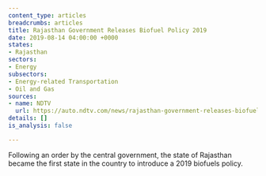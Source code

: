 ```yaml
---
content_type: articles
breadcrumbs: articles
title: Rajasthan Government Releases Biofuel Policy 2019
date: 2019-08-14 04:00:00 +0000
states:
- Rajasthan
sectors:
- Energy
subsectors:
- Energy-related Transportation
- Oil and Gas
sources:
- name: NDTV
  url: https://auto.ndtv.com/news/rajasthan-government-releases-biofuel-policy-2019-2083496
details: []
is_analysis: false

---
```

Following an order by the central government, the state of Rajasthan became the first state in the country to introduce a 2019 biofuels policy.